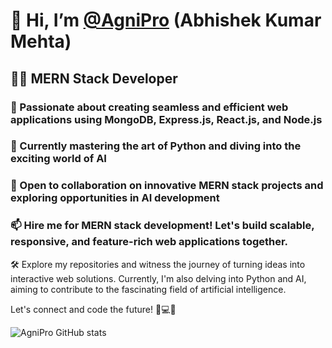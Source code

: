 # 👋 Hi, I’m [@AgniPro](https://github.com/AgniPro) (Abhishek Kumar Mehta)
## 👨‍💻 MERN Stack Developer
### 🚀 Passionate about creating seamless and efficient web applications using MongoDB, Express.js, React.js, and Node.js
### 🌱 Currently mastering the art of Python and diving into the exciting world of AI
### 💼 Open to collaboration on innovative MERN stack projects and exploring opportunities in AI development
### 📫 **Hire me for MERN stack development!** Let's build scalable, responsive, and feature-rich web applications together.

<!---
**AgniPro/AgniPro** is a ✨ special ✨ repository because its `README.md` (this file) appears on your GitHub profile. You can click the Preview link to take a look at your changes.
--->

🛠️ Explore my repositories and witness the journey of turning ideas into interactive web solutions. Currently, I'm also delving into Python and AI, aiming to contribute to the fascinating field of artificial intelligence.

Let's connect and code the future! 🚀💻✨

![AgniPro GitHub stats](https://github-readme-stats.vercel.app/api?username=AgniPro&show_icons=true&theme=dark&hide=prs,issues)
